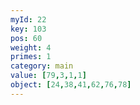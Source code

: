 ```yaml
---
myId: 22
key: 103
pos: 60
weight: 4
primes: 1
category: main
value: [79,3,1,1]
object: [24,38,41,62,76,78]
---
```

